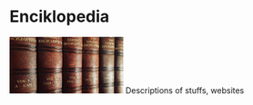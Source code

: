 # Enciklopedia
<img src="./asdasdasd.jpg" height="100" width="200">
Descriptions of stuffs, websites
